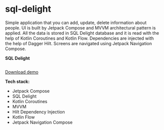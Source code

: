 # sql-delight
Simple application that you can add, update, delete information about people. UI is built by Jetpack Compose and MVVM architectural pattern is applied. All the data is stored in SQL Delight database and it is read with the help of Kotlin Coroutines and Kotlin Flow. Dependencies are injected with the help of Dagger Hilt. Screens are navigated using Jetpack Navigation Compose.

**SQL Delight**

<img src="" />

<a href="https://github.com/raheemadamboev/sql-delight/blob/master/app-debug.apk">Download demo</a>

**Tech stack:**

- Jetpack Compose
- SQL Delight
- Kotlin Coroutines
- MVVM
- Hilt Dependency Injection
- Kotlin Flow
- Jetpack Navigation Compose
